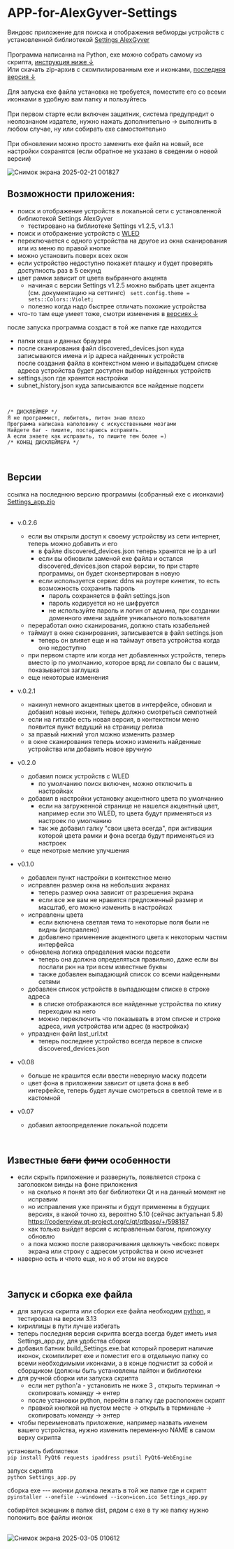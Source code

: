 
# APP-for-AlexGyver-Settings
Виндовс приложение для поиска и отображения вебморды устройств с установленной библиотекой [Settings AlexGyver](https://github.com/GyverLibs/Settings) <br><br>
Программа написанна на Python, exe можно собрать самому из скрипта, [инструкция ниже ↓](#compiler)<br> 
Или скачать zip-архив с скомпилированным exe и иконками, [последняя версия  ↓](#relise)<br><br>
Для запуска exe файла установка не требуется, поместите его со всеми иконками в удобную вам папку и пользуйтесь<br> <br>
При первом старте если включен защитник, система предупредит о неопознаном издателе, нужно нажать дополнительно -> выполнить в любом случае, ну или собирать exe самостоятельно<br><br>
При обновлении можно просто заменить exe файл на новый, все настройки сохранятся (если обратное не указано в сведении о новой версии) 
<br>

![Снимок экрана 2025-02-21 001827](https://github.com/user-attachments/assets/8ed7cbc6-779f-4c44-bbec-a7e77492f784)

## Возможности приложения:
+ поиск и отображение устройств в локальной сети с  установленной библиотекой  Settings AlexGyver <br>
  - тестировано на библиотеке  Settings v1.2.5, v1.3.1
+ поиск и отображение устройств с [WLED](https://github.com/wled/WLED?ysclid=m7q4g9kdu7478403852) 
+ переключается с одного устройства на другое из окна сканирования или из меню по правой кнопке
+ можно установить поверх всех окон
+ если устройство недоступно покажет плашку и будет проверять доступность раз в 5 секунд
+ цвет рамки зависит от цвета выбранного акцента
  -  начиная с версии Settings v1.2.5 можно выбрать цвет акцента (см. документацию на сеттингс) ``` sett.config.theme = sets::Colors::Violet;```
  -  полезно когда надо быстрее отличать похожие устройства 
+ что-то там еще умеет тоже, смотри изменения в [версиях  ↓](#relise)
  
после запуска программа создаст в той же папке где находится<br>
+ папки кеша и данных браузера
+ после сканирования файл discovered_devices.json куда записываются имена и ip адреса найденных устройств<br> после создания файла в контекстном меню и выпадабщем списке адреса устройства будет доступен выбор найденных устройств
+ settings.json где хранятся настройки
+ subnet_history.json куда записываются все найденые подсети
<br> 

```
/* ДИСКЛЕЙМЕР */
Я не программист, любитель, питон знаю плохо
Программа написана наполовину с искусственными мозгами
Найдете баг - пишите, постараюсь исправить. 
А если знаете как исправить, то пишите тем более =) 
/* КОНЕЦ ДИСКЛЕЙМЕРА */
```
<br>

<h2 id="relise"  > Версии </h2>

ссылка на последнюю версию программы (собранный exe с иконками) [Settings_app.zip](https://github.com/TonTon-Macout/APP-for-AlexGyver-Settings/releases/latest/download/Settings_app.zip)<br> <br> 
+ v.0.2.6
  - если вы открыли доступ к своему устройству из сети интернет, теперь можно добавить и его
    - в файле discovered_devices.json теперь хранятся не ip а url
    - если вы обновили заменой exe файла и остался discovered_devices.json старой версии, то  при старте программы, он будет сконвертирован в новую 
    - если используется сервис ddns на роутере кинетик, то есть возможность сохранить пароль
      - пароль сохраняется  в файл settings.json 
      -  пароль кодируется но не шифруется 
      -  не используйте пароль и логин от админа, при создании доменного имени задайте уникального пользователя
  - переработал окно сканирования, должно стать юзабельней
  - таймаут в окне сканирования, записывается в файл settings.json  
     - теперь он влияет еще и на таймаут ответа устройства когда оно недоступно
  -  при первом старте или когда нет добавленных устройств, теперь вместо ip по умолчанию, которое вряд ли совпало бы с вашим, показывается заглушка
  -  еще некоторые изменения
+ v.0.2.1
  - накинул немного акцентных цветов в интерфейсе, обновил и добавил новые иконки, теперь должно смотреться симпотней
  - если на гитхабе есть новая версия, в контекстном меню появится пункт ведущий на страницу релиза
  - за правый нижний угол можно изменить размер
  - в окне сканирования теперь можно изменить найденные устройства или добавить новое вручную
+ v0.2.0
  - добавил поиск устройств с WLED
    -  по умолчанию поиск включен, можно отключить в настройках 
  - добавил в настройки установку акцентного цвета по умолчанию 
    - если на загруженной странице не нашелся акцентный цвет, например если это WLED, то цвета будут применяться из настроек по умолчанию 
    - так же добавил галку "свои цвета всегда", при активации которой цвета рамки и фона всегда будут применяться из настроек 
  -  еще некотрые мелкие улучшения
+ v0.1.0
  - добавлен пункт настройки в контекстное меню
  - исправлен размер окна на небольших экранах
    -  теперь размер окна зависит от разрешения экрана
    - если все же вам не нравится предложенный размер и масштаб, его можно изменить в настройках
  - исправлены цвета
    - если включена светлая тема то некоторые поля были не видны (исправлено) 
    - добавлено применение акцентного цвета  к некоторым частям интерфейса 
  - обновлена логика определения маски подсети
    - теперь она должна определяться правильно, даже если вы послали ркн на три всем известные буквы 
    - также добавлен выпадающий список со всеми найденными сетями
  - добавлен список устройств в выпадающем списке в строке адреса 
    - в списке отображаются все найденные устройства по клику переходим на него
    - можно переключить что показывать в этом списке и строке адреса, имя устройства или адрес (в настройках) 
  - упразднен файл last_url.txt 
    - теперь последнее устройство всегда первое в списке discovered_devices.json 

+ v0.08 
  + больше не крашится если ввести неверную маску подсети
  + цвет фона в приложении зависит от цвета фона в веб интерфейсе, теперь будет лучше смотреться в светлой теме и в кастомной 
+ v0.07 
  + добавил автоопределение локальной подсети
<br>

## Известные ~~баги~~ ~~фичи~~ особенности 

+ если скрыть приложение и развернуть, появляется строка с заголовком винды на фоне приложения
  + на сколько я понял это баг библиотеки Qt и на данный момент не исправим
  + но исправления уже приняты и будут применены в будущих версиях, в какой точно хз, вероятно 5.10 (сейчас актуальная 5.8) https://codereview.qt-project.org/c/qt/qtbase/+/598187
  + как только выйдет версия с исправленым багом, приложуху обновлю
  + а пока можно после разворачивания щелкнуть чекбокс поверх экрана или строку с адресом устройства и окно исчезнет
+ наверно есть и чтото еще, но я об этом не вкурсе
<br>
<h2 id="compiler">Запуск и сборка exe файла</h2>


+ для запуска скрипта или сборки exe файла необходим [python](https://www.python.org/downloads/), я тестировал на версии 3.13 
+ кириллицы в пути лучше избегать
+ теперь последняя версия скрипта всегда всегда будет иметь имя  Settings_app.py, для удобства сборки
+ добавил батник build_Settings.exe.bat который проверит наличие иконок, скомпилирет exe и поместит его в отдельную папку со всеми необходимыми иконками, а в конце подчистит за собой и сборщиком (должны быть установлены пайтон и библиотеки
+ для ручной сборки или запуска скрипта
  + если нет python'а - установить не ниже 3 , открыть терминал -> скопировать команду -> ентер
  + после установки python, перейти в папку где расположен скрипт 
  + правкой кнопкой на пустом месте -> открыть в терминале -> скопировать команду -> энтер
+ чтобы переименовать приложение, например назвать именем вашего устройства, нужно изменить переменную NAME в самом верху скрипта 
  

установить библиотеки<br>
```pip install PyQt6 requests ipaddress psutil PyQt6-WebEngine```

запуск скрипта<br>
```python Settings_app.py```

сборка exe --- иконки должна лежать в той же папке где и скрипт<br>
```pyinstaller --onefile --windowed --icon=icon.ico Settings_app.py```

собирётся экзешник в папке dist, 
рядом с exe в ту же папку нужно положить все файлы иконок <br>



## 

![Снимок экрана 2025-03-05 010612](https://github.com/user-attachments/assets/e71e5cc5-4f01-4222-a0e7-28040ea85a1f)
